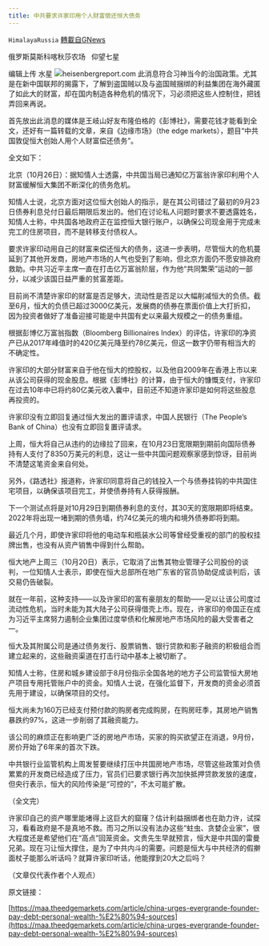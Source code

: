 ```yaml
---
title: 中共要求许家印用个人财富偿还恒大债务
---
```

`HimalayaRussia` [轉載自GNews](https://gnews.org/zh-hans/1619760/)

俄罗斯莫斯科喀秋莎农场   仰望七星

编辑上传  水星
![](https://assets.gnews.org/wp-content/uploads/2021/10/H-1.jpg)heisenbergreport.com
此消息符合习神当今的治国政策。尤其是在新中国联邦的揭露下，了解到盗国贼以及与盗国贼捆绑的利益集团在海外藏匿了如此大的财富，却在国内制造各种危机的情况下，习必须把这些人控制住，把钱弄回来再说。

首先放出此消息的媒体是王岐山好友布隆伯格的《彭博社》，需要花钱才能看到全文，还好有一篇转载的文章，来自《边缘市场》（the edge markets），题目“中共国敦促恒大创始人用个人财富偿还债务”。

全文如下：

北京（10月26日）：据知情人士透露，中共国当局已通知亿万富翁许家印利用个人财富缓解恒大集团不断深化的债务危机。

知情人士说，北京方面对这位恒大创始人的指示，是在其公司错过了最初的9月23日债券利息兑付日最后期限后发出的。他们在讨论私人问题时要求不要透露姓名，知情人士称，中共国各地政府正在监控恒大银行账户，以确保公司现金用于完成未完工的住房项目，而不是转移支付债权人。

要求许家印动用自己的财富来偿还恒大的债务，这进一步表明，尽管恒大的危机蔓延到了其他开发商，房地产市场的人气也受到了影响，但北京方面仍不愿安排政府救助。中共习近平主席一直在打击亿万富翁阶层，作为他“共同繁荣”运动的一部分，以减少该国日益严重的贫富差距。

目前尚不清楚许家印的财富是否足够大，流动性是否足以大幅削减恒大的负债。截至6月，恒大的负债已超过3000亿美元，发展商的债券在票面价值上大打折扣，因为投资者做好了准备迎接可能是中共国有史以来最大规模之一的债务重组。

根据彭博亿万富翁指数（Bloomberg Billionaires Index）的评估，许家印的净资产已从2017年峰值时的420亿美元降至约78亿美元，但这一数字仍带有相当大的不确定性。

许家印的大部分财富来自于他在恒大的控股权，以及他自2009年在香港上市以来从该公司获得的现金股息。根据《彭博社》的计算，由于恒大的慷慨支付，许家印在过去10年中已将约80亿美元收入囊中，目前还不知道许家印是如何将这些股息再投资的。

许家印没有立即回复通过恒大发出的置评请求，中国人民银行（The People’s Bank of China）也没有立即回复置评请求。

上周，恒大将自己从违约的边缘拉了回来，在10月23日宽限期到期前向国际债券持有人支付了8350万美元的利息，这让一些中共国问题观察家感到惊讶，目前尚不清楚这笔资金来自何处。

另外，《路透社》报道称，许家印同意将自己的钱投入一个与债券挂钩的中共国住宅项目，以确保该项目完工，并使债券持有人获得报酬。

下一个测试点将是对10月29日到期债券利息的支付，其30天的宽限期即将结束。2022年将出现一堵到期的债务墙，约74亿美元的境内和境外债券即将到期。

最近几个月，即使许家印将他的电动车和瓶装水公司等曾经受重视的部门的股权挂牌出售，也没有从资产销售中得到什么帮助。

恒大地产上周三（10月20日）表示，它取消了出售其物业管理子公司股份的谈判，一位知情人士表示，即使在恒大总部所在地广东省的官员协助促成谈判后，该交易仍告破裂。

就在一年前，这种支持——以及许家印的富有豪朋友的帮助——足以让该公司度过流动性危机，当时未能为其大陆子公司获得借壳上市。现在，许家印的帝国正在成为习近平主席努力遏制企业集团过度举债和化解房地产市场风险的最大受害者之一。

恒大及其附属公司是通过债务发行、股票销售、银行贷款和影子融资的积极组合而建立起来的，这些融资渠道在打击行动中基本上被切断了。

知情人士称，住房和城乡建设部于8月份指示全国各地的地方子公司监管恒大房地产项目专用托管账户中的资金。知情人士说，在强化监督下，开发商的资金必须首先用于建设，以确保项目的交付。

恒大尚未为160万已经支付预付款的购房者完成购房，在购房旺季，其房地产销售暴跌约97%，这进一步削弱了其融资能力。

该公司的麻烦正在影响更广泛的房地产市场，买家的购买欲望正在消退，9月份，房价开始了6年来的首次下跌。

中共银行业监管机构上周发誓要继续打压中共国房地产市场，尽管这些政策对负债累累的开发商已经造成了压力，官员们已要求银行再次加快抵押贷款发放的速度，但央行表示，恒大的风险传染是“可控的”，不太可能扩散。

（全文完）

许家印自己的资产哪里能堵得上这巨大的窟窿？估计利益捆绑者也在助力许，试探习，看看政府是不是真地不救。而习之所以没有法办这些“蛀虫、贪婪企业家”，很大程度还是希望他们在“高点”回笼资金。文贵先生早就预言，恒大是中共国的雷曼兄弟。现在习让恒大撑住，是为了中共内斗的需要。问题是恒大与中共经济的假擀面杖子能那么听话吗？就算许家印听话，他能撑到20大之后吗？

（文章仅代表作者个人观点）

原文链接：

[https://maa.theedgemarkets.com/article/china-urges-evergrande-founder-pay-debt-personal-wealth-%E2%80%94-sources](https://maa.theedgemarkets.com/article/china-urges-evergrande-founder-pay-debt-personal-wealth-%E2%80%94-sources)

